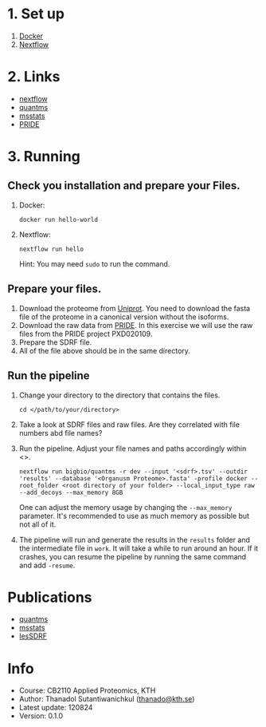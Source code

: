 # 1. Set up 
1. [Docker](https://www.docker.com/)
2. [Nextflow](https://www.nextflow.io/) 

# 2. Links 
- [nextflow](https://www.nextflow.io/)
- [quantms](https://nf-co.re/quantms/1.3.0/) 
- [msstats](https://bioconductor.org/packages/release/bioc/html/MSstats.html) 
- [PRIDE](https://www.ebi.ac.uk/pride/archive/) 

# 3. Running 
## Check you installation and prepare your Files. 
1. Docker: 
    ```
    docker run hello-world
    ```
2. Nextflow: 
    ```
    nextflow run hello
    ``` 
    Hint: You may need `sudo` to run the command.
## Prepare your files.
1. Download the proteome from [Uniprot](https://www.uniprot.org/). You need to download the fasta file of the proteome in a canonical version without the isoforms.
2. Download the raw data from [PRIDE](https://www.ebi.ac.uk/pride/archive/). In this exercise we will use the raw files from the PRIDE project PXD020109. 
3. Prepare the SDRF file.
4. All of the file above should be in the same directory.

## Run the pipeline 
1. Change your directory to the directory that contains the files.

    ```
    cd </path/to/your/directory>
    ```
    
2. Take a look at SDRF files and raw files. Are they correlated with file numbers abd file names?
3. Run the pipeline. Adjust your file names and paths accordingly within <>. 
    
    ```
    nextflow run bigbio/quantms -r dev --input '<sdrf>.tsv' --outdir 'results' --database '<Organusm Proteome>.fasta' -profile docker --root_folder <root directory of your folder> --local_input_type raw  --add_decoys --max_memory 8GB
    ```
    One can adjust the memory usage by changing the `--max_memory` parameter. It's recommended to use as much memory as possible but not all of it.
4. The pipeline will run and generate the results in the `results` folder and the intermediate file in `work`. It will take a while to run around an hour. If it crashes, you can resume the pipeline by running the same command and add `-resume`.

# Publications 

- [quantms](https://www.biorxiv.org/content/10.1101/2021.08.23.457366v1)
- [msstats](https://pubmed.ncbi.nlm.nih.gov/25049305/)
- [lesSDRF](https://pubmed.ncbi.nlm.nih.gov/25049305/)

# Info 
- Course: CB2110 Applied Proteomics, KTH 
- Author: Thanadol Sutantiwanichkul (thanado@kth.se)
- Latest update: 120824
- Version: 0.1.0 